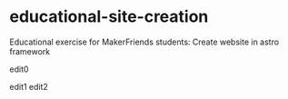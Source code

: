 # educational-site-creation
Educational exercise for MakerFriends students: Create website in astro framework

edit0

edit1
edit2
